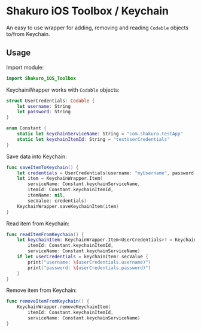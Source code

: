 # Shakuro iOS Toolbox / Keychain

An easy to use wrapper for adding, removing and reading `Codable` objects to/from Keychain.

## Usage

Import module:

```swift
import Shakuro_iOS_Toolbox
```

KeychainWrapper works with `Codable` objects:

```swift
struct UserCredentials: Codable {
    let username: String
    let password: String
}

enum Constant {
    static let keychainServiceName: String = "com.shakuro.testApp"
    static let keychainItemId: String = "testUserCredentials"
}
```

Save data into Keychain:

```swift
func saveItemToKeychain() {
    let credentials = UserCredentials(username: "myUsername", password: "myPassword")
    let item = KeychainWrapper.Item(
        serviceName: Constant.keychainServiceName,
        itemId: Constant.keychainItemId,
        itemName: nil,
        secValue: credentials)
    KeychainWrapper.saveKeychainItem(item)
}
```

Read item from Keychain:

```swift
func readItemFromKeychain() {
    let keychainItem: KeychainWrapper.Item<UserCredentials>? = KeychainWrapper.keychainItem(
        itemId: Constant.keychainItemId, 
        serviceName: Constant.keychainServiceName)
    if let userCredentials = keychainItem?.secValue {
        print("username: \(userCredentials.username)")
        print("password: \(userCredentials.password)")
    }
}
```

Remove item from Keychain:

```swift
func removeItemFromKeychain() {
    KeychainWrapper.removeKeychainItem(
        itemId: Constant.keychainItemId,
        serviceName: Constant.keychainServiceName)
}
```
